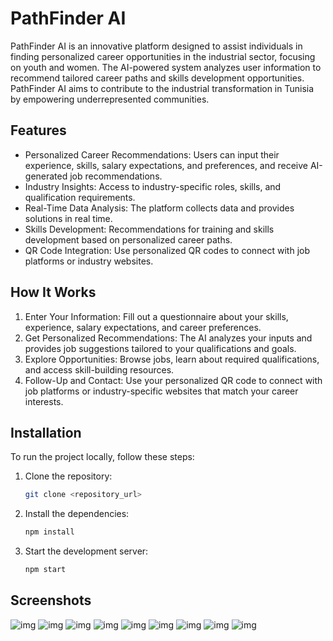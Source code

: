 # PathFinder AI

PathFinder AI is an innovative platform designed to assist individuals in finding personalized career opportunities in the industrial sector, focusing on youth and women. The AI-powered system analyzes user information to recommend tailored career paths and skills development opportunities. PathFinder AI aims to contribute to the industrial transformation in Tunisia by empowering underrepresented communities.

## Features

- Personalized Career Recommendations: Users can input their experience, skills, salary expectations, and preferences, and receive AI-generated job recommendations.
- Industry Insights: Access to industry-specific roles, skills, and qualification requirements.
- Real-Time Data Analysis: The platform collects data and provides solutions in real time.
- Skills Development: Recommendations for training and skills development based on personalized career paths.
- QR Code Integration: Use personalized QR codes to connect with job platforms or industry websites.

## How It Works

1. Enter Your Information: Fill out a questionnaire about your skills, experience, salary expectations, and career preferences.
2. Get Personalized Recommendations: The AI analyzes your inputs and provides job suggestions tailored to your qualifications and goals.
3. Explore Opportunities: Browse jobs, learn about required qualifications, and access skill-building resources.
4. Follow-Up and Contact: Use your personalized QR code to connect with job platforms or industry-specific websites that match your career interests.

## Installation

To run the project locally, follow these steps:

1. Clone the repository:
   ```bash
   git clone <repository_url>
   ```

2. Install the dependencies:
   ```bash
   npm install
   ```

3. Start the development server:
   ```bash
   npm start
   ```
   
## Screenshots   
![img](img/img/1.png)
![img](img/img/2.png)
![img](img/img/3.png)
![img](img/img/4.png)
![img](img/img/5.png)
![img](img/img/6.png)
![img](img/img/7.png)
![img](img/img/8.png)
![img](img/img/9.png)
